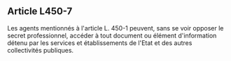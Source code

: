 Article L450-7
----
Les agents mentionnés à l'article L. 450-1 peuvent, sans se voir opposer le
secret professionnel, accéder à tout document ou élément d'information détenu
par les services et établissements de l'Etat et des autres collectivités
publiques.
